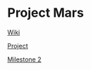 # Project Mars

[Wiki](https://github.com/Spar0w/capstone/wiki)

[Project](https://github.com/users/Spar0w/projects/1/views/1)

[Milestone 2](https://github.com/Spar0w/capstone/milestone/4)

